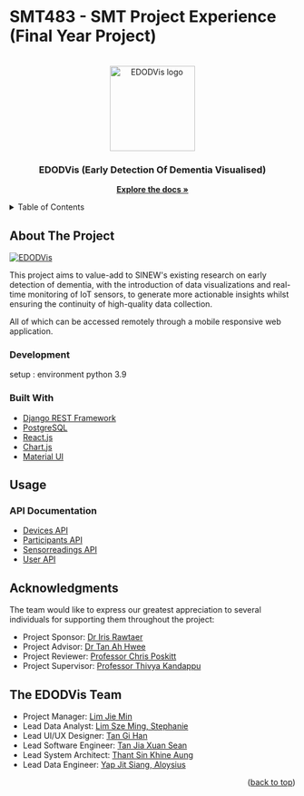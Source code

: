 # SMT483 - SMT Project Experience (Final Year Project)

<div id="top"></div>

<!-- PROJECT LOGO -->

<br />
<div align="center">
  <img width=150px src="https://i.imgur.com/DuI6kTy.jpg" title="EDODVis logo" />
  <h3 align="center">EDODVis (Early Detection Of Dementia Visualised)</h3>
  <p align="center">
    <a href="https://edodvis.stoplight.io/docs/edodvis/YXBpOjQ0MTc4Nzc4-devices"><strong>Explore the docs »</strong></a>
  </p>
</div>

<!-- TABLE OF CONTENTS -->
<details>
  <summary>Table of Contents</summary>
  <ol>
    <li>
      <a href="#about-the-project">About The Project</a>
      <ul>
        <li><a href="#built-with">Built With</a></li>
      </ul>
    </li>
    <li><a href="#usage">Usage</a></li>
    <li><a href="#acknowledgments">Acknowledgments</a></li>
    <li><a href="#team">The EDODVis Team</a></li>
  </ol>
</details>

## About The Project

[![EDODVis][product-screenshot]](https://i.imgur.com/uYFiJhE.png)

This project aims to value-add to SINEW's existing research on early detection of dementia, with the introduction of data visualizations and real-time monitoring of IoT sensors, to generate more actionable insights whilst ensuring the continuity of high-quality data collection.

All of which can be accessed remotely through a mobile responsive web application.

### Development
setup : environment python 3.9

### Built With

- [Django REST Framework](https://www.django-rest-framework.org/)
- [PostgreSQL](https://www.postgresql.org/)
- [React.js](https://reactjs.org/)
- [Chart.js](https://www.chartjs.org/)
- [Material UI](https://mui.com)

## Usage

### API Documentation

- [Devices API](https://edodvis.stoplight.io/docs/edodvis/YXBpOjQ0MTc4Nzc4-devices)
- [Participants API](https://edodvis.stoplight.io/docs/edodvis/YXBpOjQ3NjI4ODk1-participants)
- [Sensorreadings API](https://edodvis.stoplight.io/docs/edodvis/YXBpOjQ3NjI4ODk2-sensorreading)
- [User API](https://edodvis.stoplight.io/docs/edodvis/YXBpOjQ3NjI4ODk3-user)

<div id="acknowledgments">

## Acknowledgments

The team would like to express our greatest appreciation to several individuals for supporting them throughout the project:

- Project Sponsor: [Dr Iris Rawtaer](https://www.singhealth.com.sg/profile/iris-rawtaer)
- Project Advisor: [Dr Tan Ah Hwee](https://faculty.smu.edu.sg/profile/tan-ah-hwee-546)
- Project Reviewer: [Professor Chris Poskitt](https://faculty.smu.edu.sg/profile/chris-poskitt-331)
- Project Supervisor: [Professor Thivya Kandappu](https://faculty.smu.edu.sg/profile/thivya-kandappu-541)
</div>

<div id="team">

## The EDODVis Team

- Project Manager: [Lim Jie Min](https://www.linkedin.com/in/limjieminn/)
- Lead Data Analyst: [Lim Sze Ming, Stephanie](https://www.linkedin.com/in/stephanie-lim-sze-ming/)
- Lead UI/UX Designer: [Tan Gi Han](https://www.linkedin.com/in/gi-han-tan/)
- Lead Software Engineer: [Tan Jia Xuan Sean](https://www.linkedin.com/in/sean-tan-jx/)
- Lead System Architect: [Thant Sin Khine Aung](https://www.linkedin.com/in/sinka97/)
- Lead Data Engineer: [Yap Jit Siang, Aloysius](https://www.linkedin.com/in/yap-jit-siang-aloysius-633222192/)
</div>
<p align="right">(<a href="#top">back to top</a>)</p>

[product-screenshot]: https://i.imgur.com/uYFiJhE.png
